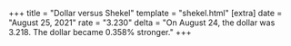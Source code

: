 +++
title = "Dollar versus Shekel"
template = "shekel.html"
[extra]
date = "August 25, 2021"
rate = "3.230"
delta = "On August 24, the dollar was 3.218. The dollar became 0.358% stronger."
+++
